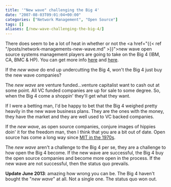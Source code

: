 ```yaml
---
title: '"New wave" challenging the Big 4'
date: "2007-08-03T09:01:04+00:00"
categories: ["Network Management", "Open Source"]
tags: []
aliases: [/new-wave-challenging-the-big-4/]
---
```


There does seem to be a lot of heat in whether or not the <a href="{{< ref "/posts/network-managements-new-wave.md" >}}">new wave open source systems management players</a> are going to take on the Big 4 (IBM, CA, BMC &amp; HP). You can get more info <a href="http://web.archive.org/web/20080410055547/http://blogs.zdnet.com:80/BTL/?p=5815">here</a> and <a href="http://web.archive.org/web/20080417014830/http://blogs.zdnet.com:80/open-source/?p=1269">here</a>.

If the <em>new wave</em> do end up undercutting the Big 4, won't the Big 4 just buy the new wave companies?

The <em>new wave</em> are venture funded...venture capitalist want to cash out at some point. All VC funded companies are up for sale to some degree. So, when the Big 4 come a shoppin' they'll get what they want.

If I were a betting man, I'd be happy to bet that the Big 4 weighed pretty heavily in the new wave business plans. They are the ones with the money, they have the market and they are well used to VC backed companies.

If the <em>new wave</em>, as open source companies, conjure images of hippies doin' it for the freedom man, then I think that you are a bit out of date. Open source has come a long way since <a href="https://en.wikipedia.org/wiki/Open_Source_history#MIT">MIT in the 1970s</a>.

The <em>new wave</em> aren't a challenge to the Big 4 per se, they are a challenge to how open the Big 4 become. If the new wave are successful, the Big 4 buy the open source companies and become more open in the process. If the new wave are not successful, then the status quo prevails.

<strong>Update June 2013</strong>: amazing how wrong you can be. The Big 4 haven't bought the "<em>new wave</em>" at all. Not a single one. The status quo won out.
